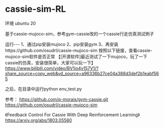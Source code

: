 # cassie-sim-RL
环境 ubuntu 20

基于cassie-mujoco-sim，参考gym-cassie改的一个cassie行走仿真测试例子


运行---
1、通过pip安装mujoco
2、pip安装gym
3、再安装https://github.com/osudrl/cassie-mujoco-sim
    按照以下链接，查看cassie-mujoco-sim软件是否正常
   【[开源软件]最近测试了一下mujoco，玩了一下cassie的仿真，安装很简单，大家可以玩一下】 https://www.bilibili.com/video/BV1io4y157V1/?share_source=copy_web&vd_source=a96336b27ce04a388d3def2b1eabf565


之后，在目录中运行python  env_test.py



参考：
https://github.com/p-morais/gym-cassie.git
https://github.com/osudrl/cassie-mujoco-sim

《Feedback Control For Cassie With Deep Reinforcement Learning》
https://arxiv.org/abs/1803.05580


